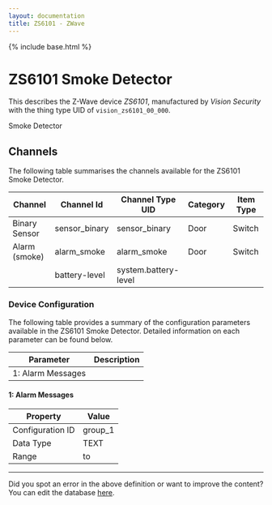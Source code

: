 ```yaml
---
layout: documentation
title: ZS6101 - ZWave
---
```


{% include base.html %}

# ZS6101 Smoke Detector

This describes the Z-Wave device *ZS6101*, manufactured by *Vision Security* with the thing type UID of ```vision_zs6101_00_000```. 

Smoke Detector


## Channels
The following table summarises the channels available for the ZS6101 Smoke Detector.

| Channel | Channel Id | Channel Type UID | Category | Item Type |
|---------|------------|------------------|----------|-----------|
| Binary Sensor | sensor_binary | sensor_binary | Door | Switch |
| Alarm (smoke) | alarm_smoke | alarm_smoke | Door | Switch |
|  | battery-level | system.battery-level |  |  |


### Device Configuration
The following table provides a summary of the configuration parameters available in the ZS6101 Smoke Detector.
Detailed information on each parameter can be found below.

| Parameter   | Description |
|-------------|-------------|
| 1: Alarm Messages |  |


#### 1: Alarm Messages


| Property         | Value    |
|------------------|----------|
| Configuration ID | group_1 |
| Data Type        | TEXT |
| Range |  to  |


---

Did you spot an error in the above definition or want to improve the content?
You can edit the database [here](http://www.cd-jackson.com/index.php/zwave/zwave-device-database/zwave-device-list/devicesummary/106).
